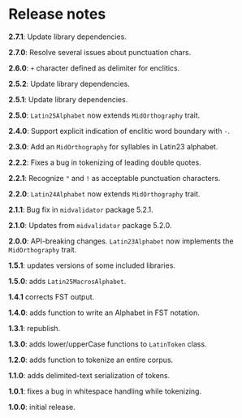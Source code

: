# Release notes

**2.7.1**:  Update library dependencies.


**2.7.0**: Resolve several issues about punctuation chars.

**2.6.0**: `+` character defined as delimiter for enclitics.

**2.5.2**: Update library dependencies.

**2.5.1**: Update library dependencies.

**2.5.0**: `Latin25Alphabet` now extends `MidOrthography` trait.



**2.4.0**:  Support explicit indication of enclitic word boundary with `-`.

**2.3.0**: Add an `MidOrthography` for syllables in Latin23 alphabet.


**2.2.2**: Fixes a bug in tokenizing of leading double quotes.


**2.2.1**:  Recognize `"` and `!` as acceptable punctuation characters.


**2.2.0**: `Latin24Alphabet` now extends `MidOrthography` trait.


**2.1.1**:  Bug fix in `midvalidator` package 5.2.1.


**2.1.0**:  Updates from `midvalidator` package 5.2.0.


**2.0.0**: API-breaking changes.  `Latin23Alphabet` now implements the `MidOrthography` trait.

**1.5.1**: updates versions of some included libraries.


**1.5.0**:  adds `Latin25MacrosAlphabet`.

**1.4.1**   corrects FST output.

**1.4.0**:  adds function to write an Alphabet in FST notation.

**1.3.1**:  republish.


**1.3.0**:  adds lower/upperCase functions to `LatinToken` class.

**1.2.0**: adds function to tokenize an entire corpus.

**1.1.0**:  adds delimited-text serialization of tokens.

**1.0.1**:  fixes a bug in whitespace handling while tokenizing.

**1.0.0**:  initial release.
